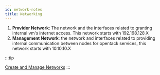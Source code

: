 ```yaml
---
id: network-notes
title: Networking
---
```


1. **Provider Network**: The network and the interfaces related to granting internal vm's internet access. This network starts with 192.168.128.X
1. **Management Network**: the network and interfaces related to providing internal communication between nodes for opentack services, this network starts with 10.10.10.X

:::tip

[Create and Manage Networks](https://docs.openstack.org/horizon/train/user/create-networks.html)
:::
